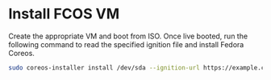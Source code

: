 # Install FCOS VM

Create the appropriate VM and boot from ISO. Once live booted, run the following command to read the specified ignition file and install Fedora Coreos.
```bash
sudo coreos-installer install /dev/sda --ignition-url https://example.com/example.ign
```
